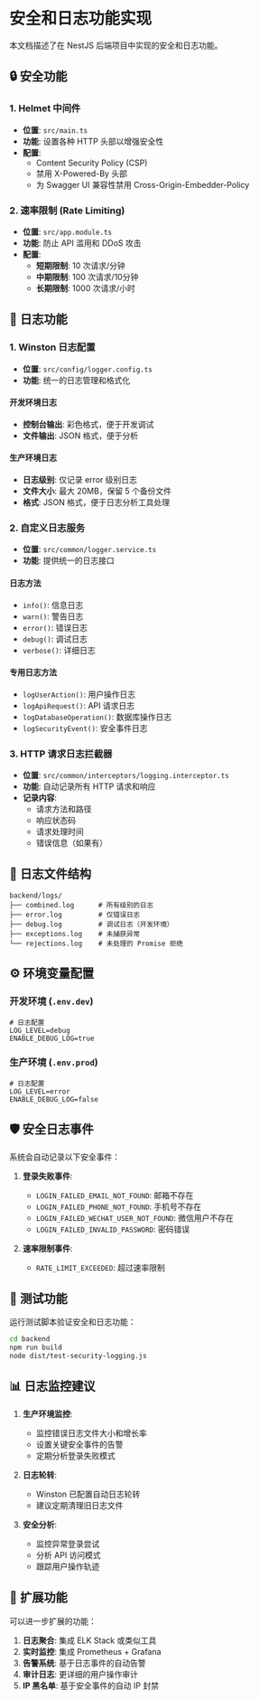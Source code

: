 # 安全和日志功能实现

本文档描述了在 NestJS 后端项目中实现的安全和日志功能。

## 🔒 安全功能

### 1. Helmet 中间件
- **位置**: `src/main.ts`
- **功能**: 设置各种 HTTP 头部以增强安全性
- **配置**:
  - Content Security Policy (CSP)
  - 禁用 X-Powered-By 头部
  - 为 Swagger UI 兼容性禁用 Cross-Origin-Embedder-Policy

### 2. 速率限制 (Rate Limiting)
- **位置**: `src/app.module.ts`
- **功能**: 防止 API 滥用和 DDoS 攻击
- **配置**:
  - **短期限制**: 10 次请求/分钟
  - **中期限制**: 100 次请求/10分钟
  - **长期限制**: 1000 次请求/小时

## 📝 日志功能

### 1. Winston 日志配置
- **位置**: `src/config/logger.config.ts`
- **功能**: 统一的日志管理和格式化

#### 开发环境日志
- **控制台输出**: 彩色格式，便于开发调试
- **文件输出**: JSON 格式，便于分析

#### 生产环境日志
- **日志级别**: 仅记录 error 级别日志
- **文件大小**: 最大 20MB，保留 5 个备份文件
- **格式**: JSON 格式，便于日志分析工具处理

### 2. 自定义日志服务
- **位置**: `src/common/logger.service.ts`
- **功能**: 提供统一的日志接口

#### 日志方法
- `info()`: 信息日志
- `warn()`: 警告日志
- `error()`: 错误日志
- `debug()`: 调试日志
- `verbose()`: 详细日志

#### 专用日志方法
- `logUserAction()`: 用户操作日志
- `logApiRequest()`: API 请求日志
- `logDatabaseOperation()`: 数据库操作日志
- `logSecurityEvent()`: 安全事件日志

### 3. HTTP 请求日志拦截器
- **位置**: `src/common/interceptors/logging.interceptor.ts`
- **功能**: 自动记录所有 HTTP 请求和响应
- **记录内容**:
  - 请求方法和路径
  - 响应状态码
  - 请求处理时间
  - 错误信息（如果有）

## 📁 日志文件结构

```
backend/logs/
├── combined.log      # 所有级别的日志
├── error.log         # 仅错误日志
├── debug.log         # 调试日志（开发环境）
├── exceptions.log    # 未捕获异常
└── rejections.log    # 未处理的 Promise 拒绝
```

## ⚙️ 环境变量配置

### 开发环境 (`.env.dev`)
```env
# 日志配置
LOG_LEVEL=debug
ENABLE_DEBUG_LOG=true
```

### 生产环境 (`.env.prod`)
```env
# 日志配置
LOG_LEVEL=error
ENABLE_DEBUG_LOG=false
```

## 🛡️ 安全日志事件

系统会自动记录以下安全事件：

1. **登录失败事件**:
   - `LOGIN_FAILED_EMAIL_NOT_FOUND`: 邮箱不存在
   - `LOGIN_FAILED_PHONE_NOT_FOUND`: 手机号不存在
   - `LOGIN_FAILED_WECHAT_USER_NOT_FOUND`: 微信用户不存在
   - `LOGIN_FAILED_INVALID_PASSWORD`: 密码错误

2. **速率限制事件**:
   - `RATE_LIMIT_EXCEEDED`: 超过速率限制

## 🧪 测试功能

运行测试脚本验证安全和日志功能：

```bash
cd backend
npm run build
node dist/test-security-logging.js
```

## 📊 日志监控建议

1. **生产环境监控**:
   - 监控错误日志文件大小和增长率
   - 设置关键安全事件的告警
   - 定期分析登录失败模式

2. **日志轮转**:
   - Winston 已配置自动日志轮转
   - 建议定期清理旧日志文件

3. **安全分析**:
   - 监控异常登录尝试
   - 分析 API 访问模式
   - 跟踪用户操作轨迹

## 🔧 扩展功能

可以进一步扩展的功能：

1. **日志聚合**: 集成 ELK Stack 或类似工具
2. **实时监控**: 集成 Prometheus + Grafana
3. **告警系统**: 基于日志事件的自动告警
4. **审计日志**: 更详细的用户操作审计
5. **IP 黑名单**: 基于安全事件的自动 IP 封禁